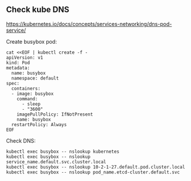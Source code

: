 ## Check kube DNS

https://kubernetes.io/docs/concepts/services-networking/dns-pod-service/

Create busybox pod:

```
cat <<EOF | kubectl create -f -
apiVersion: v1
kind: Pod
metadata:
  name: busybox
  namespace: default
spec:
  containers:
  - image: busybox
    command:
      - sleep
      - "3600"
    imagePullPolicy: IfNotPresent
    name: busybox
  restartPolicy: Always
EOF

```

Check DNS:

```
kubectl exec busybox -- nslookup kubernetes
kubectl exec busybox -- nslookup service_name.default.svc.cluster.local
kubectl exec busybox -- nslookup 10-2-1-27.default.pod.cluster.local
kubectl exec busybox -- nslookup pod_name.etcd-cluster.default.svc
```
